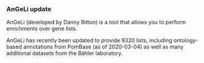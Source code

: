 ### AnGeLi update
<!-- pombase_flags: frontpage -->
<!-- newsfeed_thumbnail: angeli.png -->

AnGeLi (developed by Danny Bitton) is a tool that allows you to
perform enrichments over gene lists.

AnGeLi has recently been updated to provide 9320 lists, including
ontology-based annotations from PomBase (as of 2020-03-04) as well as
many additional datasets from the Bähler laboratory.

